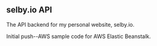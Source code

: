 selby.io API
---
The API backend for my personal website, selby.io.

Initial push--AWS sample code for AWS Elastic Beanstalk.
